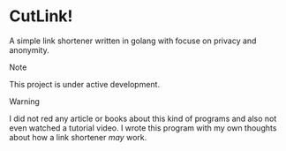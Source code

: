 # CutLink!

A simple link shortener written in golang with focuse on privacy and anonymity.

> [!NOTE]
> This project is under active development.


> [!WARNING]
> I did not red any article or books about this kind of programs and also not even watched a tutorial video. I wrote this program with my own thoughts about how a link shortener _may_ work.
